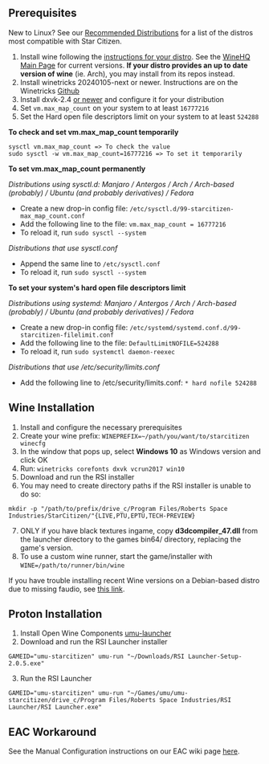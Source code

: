 ## Prerequisites
New to Linux? See our [Recommended Distributions](Tips-and-Tricks#recommended-distros) for a list of the distros most compatible with Star Citizen.

1. Install wine following the [instructions for your distro](https://gitlab.winehq.org/wine/wine/-/wikis/Download). See the [WineHQ Main Page](https://www.winehq.org/) for current versions. **If your distro provides an up to date version of wine** (ie. Arch), you may install from its repos instead. 
2. Install winetricks 20240105-next or newer. Instructions are on the Winetricks [Github](https://github.com/Winetricks/winetricks/#installing)
3. Install dxvk-2.4 [or newer](https://github.com/doitsujin/dxvk) and configure it for your distribution
4. Set `vm.max_map_count` on your system to at least `16777216`
5. Set the Hard open file descriptors limit on your system to at least `524288`

**To check and set vm.max_map_count temporarily**
```
sysctl vm.max_map_count => To check the value
sudo sysctl -w vm.max_map_count=16777216 => To set it temporarily
```

**To set vm.max_map_count permanently**

_Distributions using sysctl.d: Manjaro / Antergos / Arch / Arch-based (probably) / Ubuntu (and probably derivatives) / Fedora_

* Create a new drop-in config file: `/etc/sysctl.d/99-starcitizen-max_map_count.conf`
* Add the following line to the file: `vm.max_map_count = 16777216`
* To reload it, run `sudo sysctl --system`


_Distributions that use sysctl.conf_

* Append the same line to `/etc/sysctl.conf`
* To reload it, run `sudo sysctl --system`

**To set your system's hard open file descriptors limit**

_Distributions using systemd: Manjaro / Antergos / Arch / Arch-based (probably) / Ubuntu (and probably derivatives) / Fedora_

* Create a new drop-in config file: `/etc/systemd/systemd.conf.d/99-starcitizen-filelimit.conf`
* Add the following line to the file: `DefaultLimitNOFILE=524288`
* To reload it, run `sudo systemctl daemon-reexec`

_Distributions that use /etc/security/limits.conf_

* Add the following line to /etc/security/limits.conf: `* hard nofile 524288`


## Wine Installation

1. Install and configure the necessary prerequisites
2. Create your wine prefix: `WINEPREFIX=~/path/you/want/to/starcitizen winecfg`
3. In the window that pops up, select **Windows 10** as Windows version and click OK
4. Run: `winetricks corefonts dxvk vcrun2017 win10`
5. Download and run the RSI installer
6. You may need to create directory paths if the RSI installer is unable to do so:
```
mkdir -p "/path/to/prefix/drive_c/Program Files/Roberts Space Industries/StarCitizen/"{LIVE,PTU,EPTU,TECH-PREVIEW}
```
7. ONLY if you have black textures ingame, copy **d3dcompiler_47.dll** from the launcher directory to the games bin64/ directory, replacing the game's version.
8. To use a custom wine runner, start the game/installer with `WINE=/path/to/runner/bin/wine`

If you have trouble installing recent Wine versions on a Debian-based distro due to missing faudio, see [this link](https://www.linuxuprising.com/2019/09/how-to-install-wine-staging-development.html).


## Proton Installation

1. Install Open Wine Components [umu-launcher](https://github.com/Open-Wine-Components/umu-launcher/releases/latest)
2. Download and run the RSI Launcher installer
```
GAMEID="umu-starcitizen" umu-run "~/Downloads/RSI Launcher-Setup-2.0.5.exe"
```
3. Run the RSI Launcher
```
GAMEID="umu-starcitizen" umu-run "~/Games/umu/umu-starcitizen/drive_c/Program Files/Roberts Space Industries/RSI Launcher/RSI Launcher.exe"
```

## EAC Workaround

See the Manual Configuration instructions on our EAC wiki page [here](https://github.com/starcitizen-lug/knowledge-base/wiki/Tips-and-Tricks#easy-anti-cheat-workaround).
